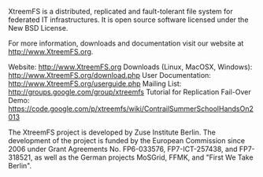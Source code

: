 XtreemFS is a distributed, replicated and fault-tolerant file system for federated IT infrastructures. It is open source software licensed under the New BSD License.

For more information, downloads and documentation visit our website at http://www.XtreemFS.org.

Website: http://www.XtreemFS.org
Downloads (Linux, MacOSX, Windows): http://www.XtreemFS.org/download.php
User Documentation: http://www.XtreemFS.org/userguide.php
Mailing List: http://groups.google.com/group/xtreemfs
Tutorial for Replication Fail-Over Demo: https://code.google.com/p/xtreemfs/wiki/ContrailSummerSchoolHandsOn2013

The XtreemFS project is developed by Zuse Institute Berlin. The development of the project is funded by the European Commission since 2006 under Grant Agreements No. FP6-033576, FP7-ICT-257438, and FP7-318521, as well as the German projects MoSGrid, FFMK, and "First We Take Berlin".
